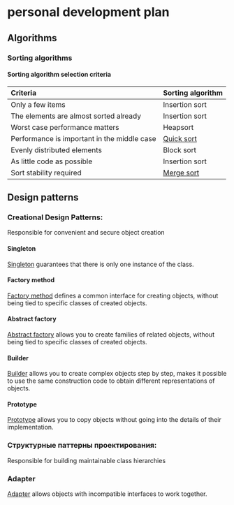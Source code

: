 # personal development plan
## Algorithms
### Sorting algorithms
#### Sorting algorithm selection criteria
| Criteria                                    | Sorting algorithm                      |
|:------------------------------------------- |:-------------------------------------- |
| Only a few items                            | Insertion sort                         |
| The elements are almost sorted already      | Insertion sort                         |
| Worst case performance matters              | Heapsort                               |
| Performance is important in the middle case | [Quick sort](algorithms/quick_sort.py) |
| Evenly distributed elements                 | Block sort                             |
| As little code as possible                  | Insertion sort                         |
| Sort stability required                     | [Merge sort](algorithms/merge_sort.py) |

## Design patterns
### Creational Design Patterns:
Responsible for convenient and secure object creation
#### Singleton
[Singleton](patterns/creational/singleton.py) guarantees that there is only one instance of the class.
#### Factory method
[Factory method](patterns/creational/factory_method.py) defines a common interface for creating objects,
without being tied to specific classes of created objects.
#### Abstract factory
[Abstract factory](patterns/creational/abstract_factory.py) allows you to create families of related objects,
without being tied to specific classes of created objects.
#### Builder
[Builder](patterns/creational/builder.py) allows you to create complex objects step by step, makes it possible
to use the same construction code to obtain different representations of objects.
#### Prototype
[Prototype](patterns/creational/prototype.py) allows you to copy objects without going into the details of their
implementation.
### Структурные паттерны проектирования:
Responsible for building maintainable class hierarchies
### Adapter
[Adapter](patterns/structural/adapter.py) allows objects with incompatible interfaces to work together.
